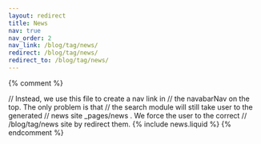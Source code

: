 ```yaml
---
layout: redirect
title: News
nav: true
nav_order: 2
nav_link: /blog/tag/news/
redirect: /blog/tag/news/
redirect_to: /blog/tag/news/
---
```


{% comment %}
<!-- We don't use news.liquid to render news collection anymore -->
// Instead, we use this file to create a nav link in
// the navabarNav on the top. The only problem is that
// the search module will still take user to the generated
// news site _pages/news .  We force the user to the correct
// /blog/tag/news site by redirect them.
{% include news.liquid %}
{% endcomment %}
